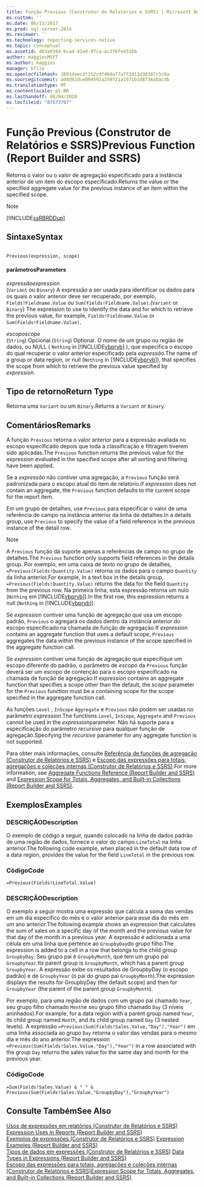 ```yaml
---
title: Função Previous (Construtor de Relatórios e SSRS) | Microsoft Docs
ms.custom: ''
ms.date: 06/13/2017
ms.prod: sql-server-2014
ms.reviewer: ''
ms.technology: reporting-services-native
ms.topic: conceptual
ms.assetid: 403a9384-6ca4-42e8-97ca-ac3f6fe4316b
author: maggiesMSFT
ms.author: maggies
manager: kfile
ms.openlocfilehash: 3891deec3f152cdf46da77a7f2d11d38387c5c8a
ms.sourcegitcommit: ad4d92dce894592a259721a1571b1d8736abacdb
ms.translationtype: MT
ms.contentlocale: pt-BR
ms.lasthandoff: 08/04/2020
ms.locfileid: "87573707"
---
```

# <a name="previous-function-report-builder-and-ssrs"></a><span data-ttu-id="dc780-102">Função Previous (Construtor de Relatórios e SSRS)</span><span class="sxs-lookup"><span data-stu-id="dc780-102">Previous Function (Report Builder and SSRS)</span></span>
  <span data-ttu-id="dc780-103">Retorna o valor ou o valor de agregação especificado para a instância anterior de um item do escopo especificado.</span><span class="sxs-lookup"><span data-stu-id="dc780-103">Returns the value or the specified aggregate value for the previous instance of an item within the specified scope.</span></span>  
  
> [!NOTE]  
>  [!INCLUDE[ssRBRDDup](../../includes/ssrbrddup-md.md)]  
  
## <a name="syntax"></a><span data-ttu-id="dc780-104">Sintaxe</span><span class="sxs-lookup"><span data-stu-id="dc780-104">Syntax</span></span>  
  
```  
  
Previous(expression, scope)  
```  
  
#### <a name="parameters"></a><span data-ttu-id="dc780-105">parâmetros</span><span class="sxs-lookup"><span data-stu-id="dc780-105">Parameters</span></span>  
 <span data-ttu-id="dc780-106">*expressão*</span><span class="sxs-lookup"><span data-stu-id="dc780-106">*expression*</span></span>  
 <span data-ttu-id="dc780-107">(`Variant` ou `Binary`) A expressão a ser usada para identificar os dados para os quais o valor anterior deve ser recuperado, por exemplo, `Fields!Fieldname.Value` ou `Sum(Fields!Fieldname.Value)`.</span><span class="sxs-lookup"><span data-stu-id="dc780-107">(`Variant` or `Binary`) The expression to use to identify the data and for which to retrieve the previous value, for example, `Fields!Fieldname.Value` or `Sum(Fields!Fieldname.Value)`.</span></span>  
  
 <span data-ttu-id="dc780-108">*escopo*</span><span class="sxs-lookup"><span data-stu-id="dc780-108">*scope*</span></span>  
 <span data-ttu-id="dc780-109">(`String`) Opcional.</span><span class="sxs-lookup"><span data-stu-id="dc780-109">(`String`) Optional.</span></span> <span data-ttu-id="dc780-110">O nome de um grupo ou região de dados, ou NULL ( `Nothing` in [!INCLUDE[vbprvb](../../includes/vbprvb-md.md)] ), que especifica o escopo do qual recuperar o valor anterior especificado pela *expressão*.</span><span class="sxs-lookup"><span data-stu-id="dc780-110">The name of a group or data region, or null (`Nothing` in [!INCLUDE[vbprvb](../../includes/vbprvb-md.md)]), that specifies the scope from which to retrieve the previous value specified by *expression*.</span></span>  
  
## <a name="return-type"></a><span data-ttu-id="dc780-111">Tipo de retorno</span><span class="sxs-lookup"><span data-stu-id="dc780-111">Return Type</span></span>  
 <span data-ttu-id="dc780-112">Retorna uma `Variant` ou um `Binary`.</span><span class="sxs-lookup"><span data-stu-id="dc780-112">Returns a `Variant` or `Binary`.</span></span>  
  
## <a name="remarks"></a><span data-ttu-id="dc780-113">Comentários</span><span class="sxs-lookup"><span data-stu-id="dc780-113">Remarks</span></span>  
 <span data-ttu-id="dc780-114">A função `Previous` retorna o valor anterior para a expressão avaliada no escopo especificado depois que toda a classificação e filtragem tiverem sido aplicadas.</span><span class="sxs-lookup"><span data-stu-id="dc780-114">The `Previous` function returns the previous value for the expression evaluated in the specified scope after all sorting and filtering have been applied.</span></span>  
  
 <span data-ttu-id="dc780-115">Se a *expressão* não contiver uma agregação, a `Previous` função será padronizada para o escopo atual do item de relatório.</span><span class="sxs-lookup"><span data-stu-id="dc780-115">If *expression* does not contain an aggregate, the `Previous` function defaults to the current scope for the report item.</span></span>  
  
 <span data-ttu-id="dc780-116">Em um grupo de detalhes, use `Previous` para especificar o valor de uma referência de campo na instância anterior da linha de detalhes.</span><span class="sxs-lookup"><span data-stu-id="dc780-116">In a details group, use `Previous` to specify the value of a field reference in the previous instance of the detail row.</span></span>  
  
> [!NOTE]  
>  <span data-ttu-id="dc780-117">A `Previous` função dá suporte apenas a referências de campo no grupo de detalhes.</span><span class="sxs-lookup"><span data-stu-id="dc780-117">The `Previous` function only supports field references in the details group.</span></span> <span data-ttu-id="dc780-118">Por exemplo, em uma caixa de texto no grupo de detalhes, `=Previous(Fields!Quantity.Value)` retorna os dados para o campo `Quantity` da linha anterior.</span><span class="sxs-lookup"><span data-stu-id="dc780-118">For example, in a text box in the details group, `=Previous(Fields!Quantity.Value)` returns the data for the field `Quantity` from the previous row.</span></span> <span data-ttu-id="dc780-119">Na primeira linha, esta expressão retorna um nulo (`Nothing` em [!INCLUDE[vbprvb](../../includes/vbprvb-md.md)]).</span><span class="sxs-lookup"><span data-stu-id="dc780-119">In the first row, this expression returns a null (`Nothing` in [!INCLUDE[vbprvb](../../includes/vbprvb-md.md)]).</span></span>  
  
 <span data-ttu-id="dc780-120">Se *expression* contiver uma função de agregação que usa um escopo padrão, `Previous` o agregará os dados dentro da instância anterior do escopo especificado na chamada de função de agregação.</span><span class="sxs-lookup"><span data-stu-id="dc780-120">If *expression* contains an aggregate function that uses a default scope, `Previous` aggregates the data within the previous instance of the scope specified in the aggregate function call.</span></span>  
  
 <span data-ttu-id="dc780-121">Se *expression* contiver uma função de agregação que especifique um escopo diferente do padrão, o parâmetro de *escopo* da `Previous` função deverá ser um escopo de contenção para o escopo especificado na chamada de função de agregação.</span><span class="sxs-lookup"><span data-stu-id="dc780-121">If *expression* contains an aggregate function that specifies a scope other than the default, the *scope* parameter for the `Previous` function must be a containing scope for the scope specified in the aggregate function call.</span></span>  
  
 <span data-ttu-id="dc780-122">As funções `Level` , `InScope` `Aggregate` e `Previous` não podem ser usadas no parâmetro *expression*.</span><span class="sxs-lookup"><span data-stu-id="dc780-122">The functions `Level`, `InScope`, `Aggregate` and `Previous` cannot be used in the *expression*parameter.</span></span> <span data-ttu-id="dc780-123">Não há suporte para a especificação do parâmetro *recursive* para qualquer função de agregação.</span><span class="sxs-lookup"><span data-stu-id="dc780-123">Specifying the *recursive* parameter for any aggregate function is not supported.</span></span>  
  
 <span data-ttu-id="dc780-124">Para obter mais informações, consulte [Referência de funções de agregação &#40;Construtor de Relatórios e SSRS&#41;](report-builder-functions-aggregate-functions-reference.md) e [Escopo das expressões para totais, agregações e coleções internas &#40;Construtor de Relatórios e SSRS&#41;](expression-scope-for-totals-aggregates-and-built-in-collections.md).</span><span class="sxs-lookup"><span data-stu-id="dc780-124">For more information, see [Aggregate Functions Reference &#40;Report Builder and SSRS&#41;](report-builder-functions-aggregate-functions-reference.md) and [Expression Scope for Totals, Aggregates, and Built-in Collections &#40;Report Builder and SSRS&#41;](expression-scope-for-totals-aggregates-and-built-in-collections.md).</span></span>  
  
## <a name="examples"></a><span data-ttu-id="dc780-125">Exemplos</span><span class="sxs-lookup"><span data-stu-id="dc780-125">Examples</span></span>  
  
### <a name="description"></a><span data-ttu-id="dc780-126">DESCRIÇÃO</span><span class="sxs-lookup"><span data-stu-id="dc780-126">Description</span></span>  
 <span data-ttu-id="dc780-127">O exemplo de código a seguir, quando colocado na linha de dados padrão de uma região de dados, fornece o valor do campo `LineTotal` na linha anterior.</span><span class="sxs-lookup"><span data-stu-id="dc780-127">The following code example, when placed in the default data row of a data region, provides the value for the field `LineTotal` in the previous row.</span></span>  
  
### <a name="code"></a><span data-ttu-id="dc780-128">Código</span><span class="sxs-lookup"><span data-stu-id="dc780-128">Code</span></span>  
  
```  
=Previous(Fields!LineTotal.Value)  
```  
  
### <a name="description"></a><span data-ttu-id="dc780-129">DESCRIÇÃO</span><span class="sxs-lookup"><span data-stu-id="dc780-129">Description</span></span>  
 <span data-ttu-id="dc780-130">O exemplo a seguir mostra uma expressão que calcula a soma das vendas em um dia específico do mês e o valor anterior para esse dia do mês em um ano anterior.</span><span class="sxs-lookup"><span data-stu-id="dc780-130">The following example shows an expression that calculates the sum of sales on a specific day of the month and the previous value for that day of the month in a previous year.</span></span> <span data-ttu-id="dc780-131">A expressão é adicionada a uma célula em uma linha que pertence ao `GroupbyDay`do grupo filho.</span><span class="sxs-lookup"><span data-stu-id="dc780-131">The expression is added to a cell in a row that belongs to the child group `GroupbyDay`.</span></span> <span data-ttu-id="dc780-132">Seu grupo pai é `GroupbyMonth`, que tem um grupo pai `GroupbyYear`.</span><span class="sxs-lookup"><span data-stu-id="dc780-132">Its parent group is `GroupbyMonth`, which has a parent group `GroupbyYear`.</span></span> <span data-ttu-id="dc780-133">A expressão exibe os resultados de GroupbyDay (o escopo padrão) e de `GroupbyYear` (o pai do grupo pai `GroupbyMonth`).</span><span class="sxs-lookup"><span data-stu-id="dc780-133">The expression displays the results for GroupbyDay (the default scope) and then for `GroupbyYear` (the parent of the parent group `GroupbyMonth`).</span></span>  
  
 <span data-ttu-id="dc780-134">Por exemplo, para uma região de dados com um grupo pai chamado `Year`, seu grupo filho chamado `Month`e seu grupo filho chamado `Day` (3 níveis aninhados).</span><span class="sxs-lookup"><span data-stu-id="dc780-134">For example, for a data region with a parent group named `Year`, its child group named `Month`, and its child group named `Day` (3 nested levels).</span></span> <span data-ttu-id="dc780-135">A expressão `=Previous(Sum(Fields!Sales.Value,"Day"),"Year")` em uma linha associada ao grupo `Day` retorna o valor das vendas para o mesmo dia e mês do ano anterior.</span><span class="sxs-lookup"><span data-stu-id="dc780-135">The expression `=Previous(Sum(Fields!Sales.Value,"Day"),"Year")` in a row associated with the group `Day` returns the sales value for the same day and month for the previous year.</span></span>  
  
### <a name="code"></a><span data-ttu-id="dc780-136">Código</span><span class="sxs-lookup"><span data-stu-id="dc780-136">Code</span></span>  
  
```  
=Sum(Fields!Sales.Value) & " " & Previous(Sum(Fields!Sales.Value,"GroupbyDay"),"GroupbyYear")  
```  
  
## <a name="see-also"></a><span data-ttu-id="dc780-137">Consulte Também</span><span class="sxs-lookup"><span data-stu-id="dc780-137">See Also</span></span>  
 <span data-ttu-id="dc780-138">[Usos de expressões em relatórios &#40;Construtor de Relatórios e SSRS&#41;](expression-uses-in-reports-report-builder-and-ssrs.md) </span><span class="sxs-lookup"><span data-stu-id="dc780-138">[Expression Uses in Reports &#40;Report Builder and SSRS&#41;](expression-uses-in-reports-report-builder-and-ssrs.md) </span></span>  
 <span data-ttu-id="dc780-139">[Exemplos de expressões &#40;Construtor de Relatórios e SSRS&#41;](expression-examples-report-builder-and-ssrs.md) </span><span class="sxs-lookup"><span data-stu-id="dc780-139">[Expression Examples &#40;Report Builder and SSRS&#41;](expression-examples-report-builder-and-ssrs.md) </span></span>  
 <span data-ttu-id="dc780-140">[Tipos de dados em expressões &#40;Construtor de Relatórios e SSRS&#41;](expressions-report-builder-and-ssrs.md) </span><span class="sxs-lookup"><span data-stu-id="dc780-140">[Data Types in Expressions &#40;Report Builder and SSRS&#41;](expressions-report-builder-and-ssrs.md) </span></span>  
 [<span data-ttu-id="dc780-141">Escopo das expressões para totais, agregações e coleções internas &#40;Construtor de Relatórios e SSRS&#41;</span><span class="sxs-lookup"><span data-stu-id="dc780-141">Expression Scope for Totals, Aggregates, and Built-in Collections &#40;Report Builder and SSRS&#41;</span></span>](expression-scope-for-totals-aggregates-and-built-in-collections.md)  
  
  
